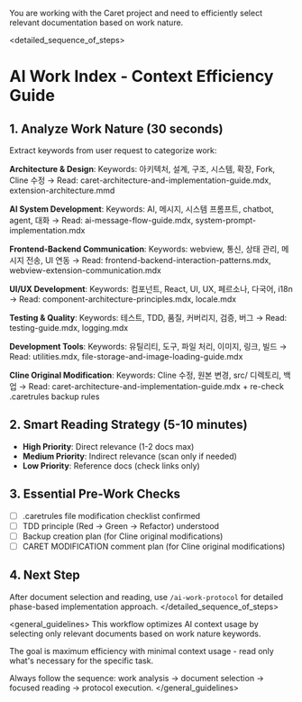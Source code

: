 You are working with the Caret project and need to efficiently select relevant documentation based on work nature.

<detailed_sequence_of_steps>
# AI Work Index - Context Efficiency Guide

## 1. Analyze Work Nature (30 seconds)
Extract keywords from user request to categorize work:

**Architecture & Design**:
Keywords: 아키텍처, 설계, 구조, 시스템, 확장, Fork, Cline 수정
→ Read: caret-architecture-and-implementation-guide.mdx, extension-architecture.mmd

**AI System Development**:
Keywords: AI, 메시지, 시스템 프롬프트, chatbot, agent, 대화
→ Read: ai-message-flow-guide.mdx, system-prompt-implementation.mdx

**Frontend-Backend Communication**:
Keywords: webview, 통신, 상태 관리, 메시지 전송, UI 연동
→ Read: frontend-backend-interaction-patterns.mdx, webview-extension-communication.mdx

**UI/UX Development**:
Keywords: 컴포넌트, React, UI, UX, 페르소나, 다국어, i18n
→ Read: component-architecture-principles.mdx, locale.mdx

**Testing & Quality**:
Keywords: 테스트, TDD, 품질, 커버리지, 검증, 버그
→ Read: testing-guide.mdx, logging.mdx

**Development Tools**:
Keywords: 유틸리티, 도구, 파일 처리, 이미지, 링크, 빌드
→ Read: utilities.mdx, file-storage-and-image-loading-guide.mdx

**Cline Original Modification**:
Keywords: Cline 수정, 원본 변경, src/ 디렉토리, 백업
→ Read: caret-architecture-and-implementation-guide.mdx + re-check .caretrules backup rules

## 2. Smart Reading Strategy (5-10 minutes)
- **High Priority**: Direct relevance (1-2 docs max)
- **Medium Priority**: Indirect relevance (scan only if needed)
- **Low Priority**: Reference docs (check links only)

## 3. Essential Pre-Work Checks
- [ ] .caretrules file modification checklist confirmed
- [ ] TDD principle (Red → Green → Refactor) understood
- [ ] Backup creation plan (for Cline original modifications)
- [ ] CARET MODIFICATION comment plan (for Cline original modifications)

## 4. Next Step
After document selection and reading, use `/ai-work-protocol` for detailed phase-based implementation approach.
</detailed_sequence_of_steps>

<general_guidelines>
This workflow optimizes AI context usage by selecting only relevant documents based on work nature keywords.

The goal is maximum efficiency with minimal context usage - read only what's necessary for the specific task.

Always follow the sequence: work analysis → document selection → focused reading → protocol execution.
</general_guidelines>